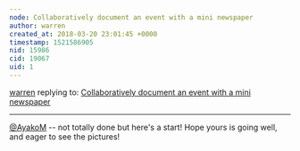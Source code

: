 ```yaml
---
node: Collaboratively document an event with a mini newspaper
author: warren
created_at: 2018-03-20 23:01:45 +0000
timestamp: 1521586905
nid: 15986
cid: 19067
uid: 1
---
```




[warren](../profile/warren) replying to: [Collaboratively document an event with a mini newspaper](../notes/warren/03-20-2018/collaboratively-document-an-event-with-a-mini-newspaper)

----
[@AyakoM](/profile/AyakoM) -- not totally done but here's a start! Hope yours is going well, and eager to see the pictures!